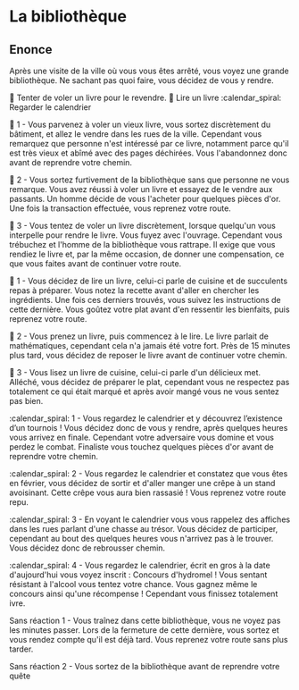 # La bibliothèque

## Enonce

Après une visite de la ville où vous vous êtes arrêté, vous voyez une grande bibliothèque. Ne sachant pas quoi faire, vous décidez de vous y rendre.

:closed_book: Tenter de voler un livre pour le revendre.
:book: Lire un livre
:calendar_spiral: Regarder le calendrier

:closed_book: 1 - Vous parvenez à voler un vieux livre, vous sortez discrètement du bâtiment, et allez le vendre dans les rues de la ville. Cependant vous remarquez que personne n'est intéressé par ce livre, notamment parce qu'il est très vieux et abîmé avec des pages déchirées. Vous l'abandonnez donc avant de reprendre votre chemin.

:closed_book: 2 - Vous sortez furtivement de la bibliothèque sans que personne ne vous remarque. Vous avez réussi à voler un livre et essayez de le vendre aux passants. Un homme décide de vous l'acheter pour quelques pièces d'or. Une fois la transaction effectuée, vous reprenez votre route.

:closed_book: 3 - Vous tentez de voler un livre discrètement, lorsque quelqu'un vous interpelle pour rendre le livre. Vous fuyez avec l'ouvrage. Cependant vous trébuchez et l'homme de la bibliothèque vous rattrape. Il exige que vous rendiez le livre et, par la même occasion, de donner une compensation, ce que vous faites avant de continuer votre route.

:book: 1 - Vous décidez de lire un livre, celui-ci parle de cuisine et de succulents repas à préparer. Vous notez la recette avant d'aller en chercher les ingrédients. Une fois ces derniers trouvés, vous suivez les instructions de cette dernière. Vous goûtez votre plat avant d'en ressentir les bienfaits, puis reprenez votre route.

:book: 2 - Vous prenez un livre, puis commencez à le lire. Le livre parlait de mathématiques, cependant cela n'a jamais été votre fort. Près de 15 minutes plus tard, vous décidez de reposer le livre avant de continuer votre chemin.

:book: 3 - Vous lisez un livre de cuisine, celui-ci parle d'un délicieux met. Alléché, vous décidez de préparer le plat, cependant vous ne respectez pas totalement ce qui était marqué et après avoir mangé vous ne vous sentez pas bien.

:calendar_spiral: 1 - Vous regardez le calendrier et y découvrez l’existence d’un tournois ! Vous décidez donc de vous y rendre, après quelques heures vous arrivez en finale. Cependant votre adversaire vous domine et vous perdez le combat. Finaliste vous touchez quelques pièces d'or avant de reprendre votre chemin.

:calendar_spiral: 2 - Vous regardez le calendrier et constatez que vous êtes en février, vous décidez de sortir et d'aller manger une crêpe à un stand avoisinant. Cette crêpe vous aura bien rassasié ! Vous reprenez votre route repu.

:calendar_spiral: 3 - En voyant le calendrier vous vous rappelez des affiches dans les rues parlant d'une chasse au trésor. Vous décidez de participer, cependant au bout des quelques heures vous n'arrivez pas à le trouver. Vous décidez donc de rebrousser chemin.

:calendar_spiral:  4 - Vous regardez le calendrier, écrit en gros à la date d'aujourd'hui vous voyez inscrit : Concours d'hydromel ! Vous sentant résistant à l'alcool vous tentez votre chance. Vous gagnez même le concours ainsi qu'une récompense ! Cependant vous finissez totalement ivre.

Sans réaction 1 - Vous traînez dans cette bibliothèque, vous ne voyez pas les minutes passer. Lors de la fermeture de cette dernière, vous sortez et vous rendez compte qu'il est déjà tard. Vous reprenez votre route sans plus tarder.

Sans réaction 2 - Vous sortez de la bibliothèque avant de reprendre votre quête
